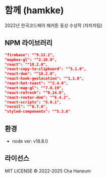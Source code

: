 # 함께 (hamkke)
2022년 한국코드페어 해커톤 동상 수상작 (차차차팀)

## NPM 라이브러리
```json
"firebase": "^9.12.1",
"mapbox-gl": "^2.10.0",
"react": "^18.2.0",
"react-copy-to-clipboard": "^5.1.0",
"react-dom": "^18.2.0",
"react-hook-geolocation": "^1.1.0",
"react-hot-toast": "^2.4.0",
"react-map-gl": "^7.0.19",
"react-refresh": "^0.14.0",
"react-router-dom": "^6.4.2",
"react-scripts": "5.0.1",
"recoil": "^0.7.6",
"styled-components": "^5.3.6"
```
    
## 환경
- node ver: v18.8.0

## 라이선스
MIT LICENSE &copy; 2022-2025 Cha Haneum